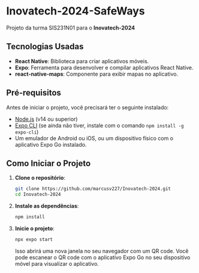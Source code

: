 # Inovatech-2024-SafeWays

Projeto da turma SIS231N01 para o **Inovatech-2024**

## Tecnologias Usadas

- **React Native**: Biblioteca para criar aplicativos móveis.
- **Expo**: Ferramenta para desenvolver e compilar aplicativos React Native.
- **react-native-maps**: Componente para exibir mapas no aplicativo.

## Pré-requisitos

Antes de iniciar o projeto, você precisará ter o seguinte instalado:

- [Node.js](https://nodejs.org/) (v14 ou superior)
- [Expo CLI](https://docs.expo.dev/get-started/installation/) (se ainda não tiver, instale com o comando `npm install -g expo-cli`)
- Um emulador de Android ou iOS, ou um dispositivo físico com o aplicativo Expo Go instalado.

## Como Iniciar o Projeto

1. **Clone o repositório**:

   ```bash
   git clone https://github.com/marcusv227/Inovatech-2024.git
   cd Inovatech-2024
   ```

2. **Instale as dependências**:

   ```bash
   npm install
   ```

3. **Inicie o projeto**:

   ```bash
   npx expo start
   ```

   Isso abrirá uma nova janela no seu navegador com um QR code. Você pode escanear o QR code com o aplicativo Expo Go no seu dispositivo móvel para visualizar o aplicativo.
